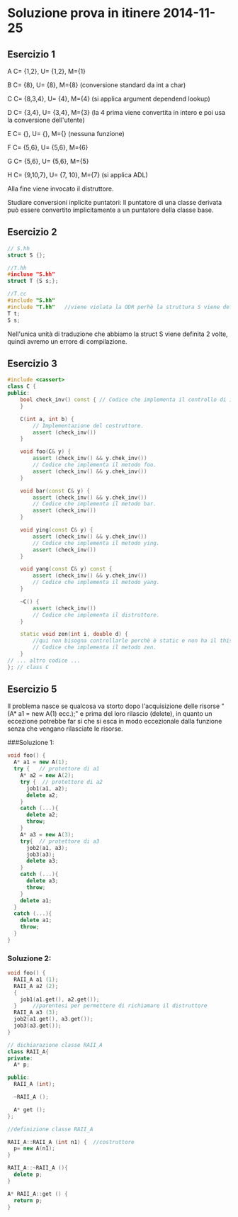 # Soluzione prova in itinere 2014-11-25

## Esercizio 1

A
C= {1,2}, U= {1,2}, M={1}

B
C= {8}, U= {8}, M={8}  (conversione standard da int a char)

C
C= {8,3,4}, U= {4}, M={4}  (si applica argument dependend lookup)

D
C= {3,4}, U= {3,4}, M={3}
(la 4 prima viene convertita in intero e poi usa la conversione dell'utente)

E
C= {}, U= {}, M={}  (nessuna funzione)

F
C= {5,6}, U= {5,6}, M={6}

G
C= {5,6}, U= {5,6}, M={5}

H
C= {9,10,7}, U= {7, 10}, M={7}  (si applica ADL)

Alla fine viene invocato il distruttore.

Studiare conversioni inplicite puntatori:
Il puntatore di una classe derivata può essere convertito implicitamente a un puntatore della classe base.

## Esercizio 2

```c++
// S.hh
struct S {};

//T.hh
#incluse "S.hh"
struct T {S s;};

//T.cc
#include "S.hh"
#include "T.hh"   //viene violata la ODR perhè la struttura S viene definita 2 volte.
T t;
S s;
```

Nell'unica unità di traduzione che abbiamo la struct S viene definita 2 volte, quindi avremo un errore di compilazione.

## Esercizio 3

```c++
#include <cassert>
class C { 
public: 
	bool check_inv() const { // Codice che implementa il controllo di invariante. 
	}

	C(int a, int b) { 
		// Implementazione del costruttore. 	
		assert (check_inv())
	}

	void foo(C& y) { 
		assert (check_inv() && y.chek_inv())
		// Codice che implementa il metodo foo. 
		assert (check_inv() && y.chek_inv())
	}

	void bar(const C& y) { 
		assert (check_inv() && y.chek_inv())
		// Codice che implementa il metodo bar. 
		assert (check_inv())
	}

	void ying(const C& y) { 
		assert (check_inv() && y.chek_inv())
		// Codice che implementa il metodo ying. 
		assert (check_inv())
	}

	void yang(const C& y) const { 
		assert (check_inv() && y.chek_inv())
		// Codice che implementa il metodo yang. 
	}

	~C() { 
		assert (check_inv())
		// Codice che implementa il distruttore. 
	}

	static void zen(int i, double d) { 
		//qui non bisogna controllarle perchè è static e non ha il this	
		// Codice che implementa il metodo zen. 
	}
// ... altro codice ...
}; // class C
```
## Esercizio 5

Il problema nasce se qualcosa va storto dopo l'acquisizione delle risorse
"(A* a1 = new A(1) ecc.);" e prima del loro rilascio (delete), in quanto un
eccezione potrebbe far si che si esca in modo eccezionale dalla funzione senza che
vengano rilasciate le risorse.

###Soluzione 1:

```c++
void foo() {
  A* a1 = new A(1);
  try {   // protettore di a1
    A* a2 = new A(2);
    try {  // protettore di a2
      job1(a1, a2);
      delete a2;
    }
    catch (...){
      delete a2;
      throw;
    }
    A* a3 = new A(3);
    try{  // protettore di a3
      job2(a1, a3);
      job3(a3);
      delete a3;
    }
    catch (...){
      delete a3;
      throw;
    }
    delete a1;
  }
  catch (...){
    delete a1;
    throw;
  }
}
```
### Soluzione 2:
```c++
void foo() {
  RAII_A a1 (1);
  RAII_A a2 (2);
  {  
    job1(a1.get(), a2.get());
  }     //parentesi per permettere di richiamare il distruttore
  RAII_A a3 (3);
  job2(a1.get(), a3.get());
  job3(a3.get());
}

// dichiarazione classe RAII_A
class RAII_A{
private:
  A* p;

public:
  RAII_A (int);

  ~RAII_A ();

  A* get ();
};

//definizione classe RAII_A

RAII_A::RAII_A (int n1) {  //costruttore
  p= new A(n1);
}

RAII_A::~RAII_A (){
  delete p;
}

A* RAII_A::get () {
  return p;
}
```
